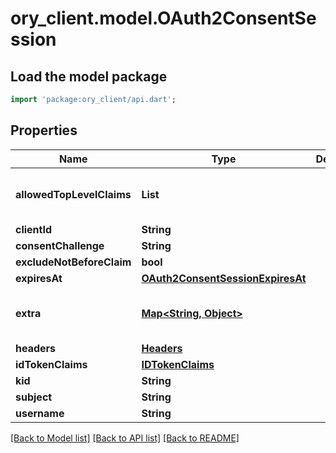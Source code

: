 # ory_client.model.OAuth2ConsentSession

## Load the model package
```dart
import 'package:ory_client/api.dart';
```

## Properties
Name | Type | Description | Notes
------------ | ------------- | ------------- | -------------
**allowedTopLevelClaims** | **List<String>** |  | [optional] [default to const []]
**clientId** | **String** |  | [optional] 
**consentChallenge** | **String** |  | [optional] 
**excludeNotBeforeClaim** | **bool** |  | [optional] 
**expiresAt** | [**OAuth2ConsentSessionExpiresAt**](OAuth2ConsentSessionExpiresAt.md) |  | [optional] 
**extra** | [**Map<String, Object>**](Object.md) |  | [optional] [default to const {}]
**headers** | [**Headers**](Headers.md) |  | [optional] 
**idTokenClaims** | [**IDTokenClaims**](IDTokenClaims.md) |  | [optional] 
**kid** | **String** |  | [optional] 
**subject** | **String** |  | [optional] 
**username** | **String** |  | [optional] 

[[Back to Model list]](../README.md#documentation-for-models) [[Back to API list]](../README.md#documentation-for-api-endpoints) [[Back to README]](../README.md)


